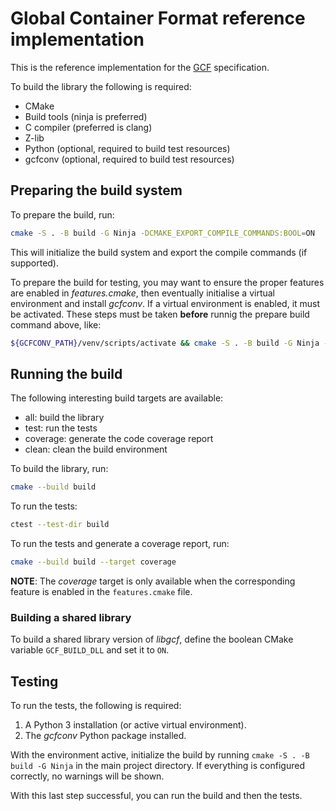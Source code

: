 # Global Container Format reference implementation

This is the reference implementation for the [GCF](https://github.com:global-container-format/spec.git) specification.

To build the library the following is required:

* CMake
* Build tools (ninja is preferred)
* C compiler (preferred is clang)
* Z-lib
* Python (optional, required to build test resources)
* gcfconv (optional, required to build test resources)

## Preparing the build system

To prepare the build, run:

```bash
cmake -S . -B build -G Ninja -DCMAKE_EXPORT_COMPILE_COMMANDS:BOOL=ON
```

This will initialize the build system and export the compile commands (if supported).

To prepare the build for testing, you may want to ensure the proper features are enabled in *features.cmake*, then eventually initialise a virtual environment and install *gcfconv*. If a virtual environment is enabled, it must be activated. These steps must be taken **before** runnig the prepare build command above, like:

```bash
${GCFCONV_PATH}/venv/scripts/activate && cmake -S . -B build -G Ninja -DCMAKE_EXPORT_COMPILE_COMMANDS:BOOL=ON
```

## Running the build

The following interesting build targets are available:

* all: build the library
* test: run the tests
* coverage: generate the code coverage report
* clean: clean the build environment

To build the library, run:

```bash
cmake --build build
```

To run the tests:

```bash
ctest --test-dir build
```

To run the tests and generate a coverage report, run:

```bash
cmake --build build --target coverage
```

**NOTE**: The *coverage* target is only available when the corresponding feature is enabled in the `features.cmake` file.

### Building a shared library

To build a shared library version of *libgcf*, define the boolean CMake variable `GCF_BUILD_DLL` and set it to `ON`.

## Testing

To run the tests, the following is required:

1. A Python 3 installation (or active virtual environment).
2. The *gcfconv* Python package installed.

With the environment active, initialize the build by running `cmake -S . -B build -G Ninja` in the main project directory.
If everything is configured correctly, no warnings will be shown.

With this last step successful, you can run the build and then the tests.
